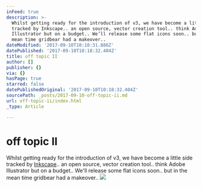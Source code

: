 ```yaml
---
inFeed: true
description: >-
  Whilst getting ready for the introduction of v3, we have become a little side
  tracked by Inkscape.. an open source, vector creation tool.. think Adobe
  Illustrator but on a budget.. We’ll release some flat icons soon.. but in the
  mean time gridbear had a makeover..
dateModified: '2017-09-10T10:18:31.886Z'
datePublished: '2017-09-10T10:18:32.404Z'
title: off topic II
author: []
publisher: {}
via: {}
hasPage: true
starred: false
datePublishedOriginal: '2017-09-10T10:18:32.404Z'
sourcePath: _posts/2017-09-10-off-topic-ii.md
url: off-topic-ii/index.html
_type: Article

---
```

# off topic II

Whilst getting ready for the introduction of v3, we have become a little side tracked by [Inkscape][0].. an open source, vector creation tool.. think Adobe Illustrator but on a budget.. We'll release some flat icons soon.. but in the mean time gridbear had a makeover..
![](https://the-grid-user-content.s3-us-west-2.amazonaws.com/1bf9a405-6bc7-42a7-8264-dd9a86deddbe.png)

[0]: https://inkscape.org/